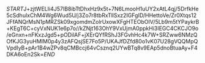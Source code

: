 $START$J+zjtWELIi4J57IB8ibTtDhxHz9x5t+7N6LmooH1uUY2xAtL4qj/5DrfkHe5cSdhulxChM4Wg6Wud5U/j3Zo7r8tbRxTllSxz2IGFgID/HHettoVe/Zr0Xtqs12JFfANQrMsN1pMRZSk09xgomdmZolrUxowXFgHTEObOIV/5Lb9m5tYPaykrB+KEgT6C+cyVxNUK1e6p7o//kZNjt163OhY9VxUjmA0ppkHi3IEGC4CKCJO9o/eGnxn+nFKxzJgd5+pODilAF+jXErQYfRShJ3FGvhHc4k7W+SRZww6NMzQOfKJG3yuHMIM0p4y3zAFQsjSE7Fo5P/UKAJfDZfd80o1vK07U28gVQQMpQVpdIyB+pAr1B4wZPv8qCMBccj64vCsznq2UYwBTq8v9EAp5dnoBtuaAy+F4DKA6oEn2Sk=$END$